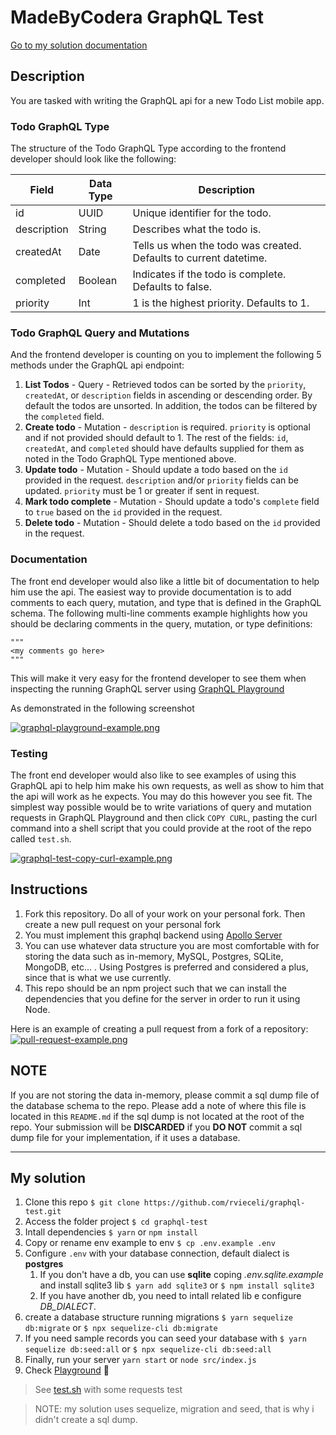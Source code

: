 # MadeByCodera GraphQL Test

[Go to my solution documentation](#my-solution)

## Description

You are tasked with writing the GraphQL api for a new Todo List mobile app.

### Todo GraphQL Type

The structure of the Todo GraphQL Type according to the frontend developer should look like the following:

| Field       | Data Type | Description                                                       |
| ----------- | --------- | ----------------------------------------------------------------- |
| id          | UUID      | Unique identifier for the todo.                                   |
| description | String    | Describes what the todo is.                                       |
| createdAt   | Date      | Tells us when the todo was created. Defaults to current datetime. |
| completed   | Boolean   | Indicates if the todo is complete. Defaults to false.             |
| priority    | Int       | 1 is the highest priority. Defaults to 1.                         |

### Todo GraphQL Query and Mutations

And the frontend developer is counting on you to implement the following 5 methods under the GraphQL api endpoint:

1. **List Todos** - Query - Retrieved todos can be sorted by the `priority`, `createdAt`, or `description` fields in ascending or descending order. By default the todos are unsorted. In addition, the todos can be filtered by the `completed` field.
2. **Create todo** - Mutation - `description` is required. `priority` is optional and if not provided should default to 1. The rest of the fields: `id`, `createdAt`, and `completed` should have defaults supplied for them as noted in the Todo GraphQL Type mentioned above.
3. **Update todo** - Mutation - Should update a todo based on the `id` provided in the request. `description` and/or `priority` fields can be updated. `priority` must be 1 or greater if sent in request.
4. **Mark todo complete** - Mutation - Should update a todo's `complete` field to `true` based on the `id` provided in the request.
5. **Delete todo** - Mutation - Should delete a todo based on the `id` provided in the request.

### Documentation

The front end developer would also like a little bit of documentation to help him use the api. The easiest way to provide documentation is to add comments to each query, mutation, and type that is defined in the GraphQL schema. The following multi-line comments example highlights how you should be declaring comments in the query, mutation, or type definitions:

```
"""
<my comments go here>
"""
```

This will make it very easy for the frontend developer to see them when inspecting the running GraphQL server using [GraphQL Playground](https://www.apollographql.com/docs/apollo-server/features/graphql-playground/)

As demonstrated in the following screenshot

[![graphql-playground-example.png](https://i.postimg.cc/rw6HMzmt/graphql-playground-example.png)](https://postimg.cc/VdRgFfXY)

### Testing

The front end developer would also like to see examples of using this GraphQL api to help him make his own requests, as well as show to him that the api will work as he expects. You may do this however you see fit. The simplest way possible would be to write variations of query and mutation requests in GraphQL Playground and then click `COPY CURL`, pasting the curl command into a shell script that you could provide at the root of the repo called `test.sh`.

[![graphql-test-copy-curl-example.png](https://i.postimg.cc/8c0vxzyb/graphql-test-copy-curl-example.png)](https://postimg.cc/BP2tK4f8)

## Instructions

1. Fork this repository. Do all of your work on your personal fork. Then create a new pull request on your personal fork
2. You must implement this graphql backend using [Apollo Server](https://www.apollographql.com/docs/apollo-server/)
3. You can use whatever data structure you are most comfortable with for storing the data such as in-memory, MySQL, Postgres, SQLite, MongoDB, etc... . Using Postgres is preferred and considered a plus, since that is what we use currently.
4. This repo should be an npm project such that we can install the dependencies that you define for the server in order to run it using Node.

Here is an example of creating a pull request from a fork of a repository:
[![pull-request-example.png](https://i.postimg.cc/QCgrr53S/pull-request-example.png)](https://postimg.cc/RJ0Y7Wqn)

## NOTE

If you are not storing the data in-memory, please commit a sql dump file of the database schema to the repo. Please add a note of where this file is located in this `README.md` if the sql dump is not located at the root of the repo. Your submission will be **DISCARDED** if you **DO NOT** commit a sql dump file for your implementation, if it uses a database.

---

## My solution

1. Clone this repo `$ git clone https://github.com/rvieceli/graphql-test.git`
2. Access the folder project `$ cd graphql-test`
3. Intall dependencies `$ yarn` or `npm install`
4. Copy or rename env example to env `$ cp .env.example .env`
5. Configure `.env` with your database connection, default dialect is **postgres**
   1. If you don't have a db, you can use **sqlite** coping _.env.sqlite.example_ and install sqlite3 lib
      `$ yarn add sqlite3` or
      `$ npm install sqlite3`
   2. If you have another db, you need to intall related lib e configure _DB_DIALECT_.
6. create a database structure running migrations `$ yarn sequelize db:migrate` or `$ npx sequelize-cli db:migrate`
7. If you need sample records you can seed your database with `$ yarn sequelize db:seed:all` or `$ npx sequelize-cli db:seed:all`
8. Finally, run your server `yarn start` or `node src/index.js`
9. Check [Playground](http://localhost:4000) 🥂

> See [test.sh](test.sh) with some requests test

> NOTE: my solution uses sequelize, migration and seed, that is why i didn't create a sql dump.
